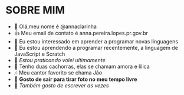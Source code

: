 # SOBRE MIM
- 👋 Olá,meu nome é @annaclarinha
- :+1: Meu email de contato é anna.pereira.lopes.pr.gov.br
- 🌱 Eu estou interessado em aprender a programar novas linguagens
- 💞️ Eu estou aprendendo a programar recentemente, a linguagem de JavaScript e Scratch
- :volleyball: *Estou praticando volei ultimamente*
- :dog: Tenho duas cachorras, elas se chamam amora e lilica
- :notes: Meu cantor favorito se chama Jão
- :camera_flash: **Gosto de sair para tirar foto no meu tempo livre**
- :open_book: *Também gosto de escrever as vezes*
<!---
annaclarinha/annaclarinha is a ✨ special ✨ repository because its `README.md` (this file) appears on your GitHub profile.
You can click the Preview link to take a look at your changes.
--->

